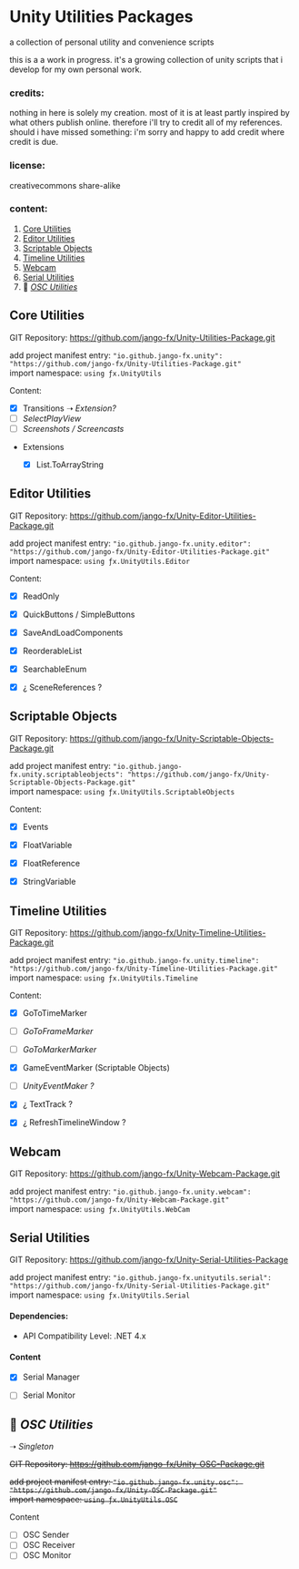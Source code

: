 # Unity Utilities Packages
a collection of personal utility and convenience scripts

this is a a work in progress.
it's a growing collection of unity scripts that i develop for my own personal work.

### credits:
nothing in here is solely my creation. most of it is at least partly inspired by what others publish online.
therefore i'll try to credit all of my references.
should i have missed something: i'm sorry and happy to add credit where credit is due.

### license:
creativecommons share-alike

### content:
1. [Core Utilities](#core-utilities)
2. [Editor Utilities](#editor-utilities)
3. [Scriptable Objects](#scriptable-objects)
4. [Timeline Utilities](#timeline-utilities)
5. [Webcam](#webcam)
6. [Serial Utilities](#serial-utilities)
7. 🚧 *[OSC Utilities](#osc-utilities)*

## Core Utilities
GIT Repository: https://github.com/jango-fx/Unity-Utilities-Package.git  

add project manifest entry: `"io.github.jango-fx.unity": "https://github.com/jango-fx/Unity-Utilities-Package.git"`  
import namespace: `using ƒx.UnityUtils`

Content:
- [x] Transitions ➝ _Extension?_
- [ ] _SelectPlayView_
- [ ] _Screenshots / Screencasts_
- Extensions
  - [x] List.ToArrayString


## Editor Utilities
GIT Repository: https://github.com/jango-fx/Unity-Editor-Utilities-Package.git  

add project manifest entry: `"io.github.jango-fx.unity.editor": "https://github.com/jango-fx/Unity-Editor-Utilities-Package.git"`  
import namespace: `using ƒx.UnityUtils.Editor`

Content:
- [x] ReadOnly
- [x] QuickButtons / SimpleButtons
- [x] SaveAndLoadComponents
- [x] ReorderableList
- [x] SearchableEnum
- [x] ¿ SceneReferences ?


## Scriptable Objects
GIT Repository: https://github.com/jango-fx/Unity-Scriptable-Objects-Package.git  

add project manifest entry: `"io.github.jango-fx.unity.scriptableobjects": "https://github.com/jango-fx/Unity-Scriptable-Objects-Package.git"`  
import namespace: `using ƒx.UnityUtils.ScriptableObjects`

Content:
- [x] Events
- [x] FloatVariable
- [x] FloatReference
- [x] StringVariable
  

## Timeline Utilities
GIT Repository: https://github.com/jango-fx/Unity-Timeline-Utilities-Package.git  

add project manifest entry: `"io.github.jango-fx.unity.timeline": "https://github.com/jango-fx/Unity-Timeline-Utilities-Package.git"`  
import namespace: `using ƒx.UnityUtils.Timeline`

Content:
- [x] GoToTimeMarker  
- [ ] _GoToFrameMarker_  
- [ ] _GoToMarkerMarker_
- [x] GameEventMarker (Scriptable Objects)  
- [ ] _UnityEventMaker ?_
- [x] ¿ TextTrack ?
- [x] ¿ RefreshTimelineWindow ?


## Webcam
GIT Repository: https://github.com/jango-fx/Unity-Webcam-Package.git  

add project manifest entry: `"io.github.jango-fx.unity.webcam": "https://github.com/jango-fx/Unity-Webcam-Package.git"`  
import namespace: `using ƒx.UnityUtils.WebCam`


## Serial Utilities
GIT Repository: https://github.com/jango-fx/Unity-Serial-Utilities-Package

add project manifest entry: `"io.github.jango-fx.unityutils.serial": "https://github.com/jango-fx/Unity-Serial-Utilities-Package.git"`  
import namespace: `using ƒx.UnityUtils.Serial`

#### Dependencies:
- API Compatibility Level: .NET 4.x

#### Content
- [x] Serial Manager
- [ ] Serial Monitor


## 🚧 *OSC Utilities*
➝ _Singleton_

~~GIT Repository: https://github.com/jango-fx/Unity-OSC-Package.git~~

~~add project manifest entry: `"io.github.jango-fx.unity.osc": "https://github.com/jango-fx/Unity-OSC-Package.git"`~~  
~~import namespace: `using ƒx.UnityUtils.OSC`~~

Content
- [ ] OSC Sender
- [ ] OSC Receiver
- [ ] OSC Monitor
